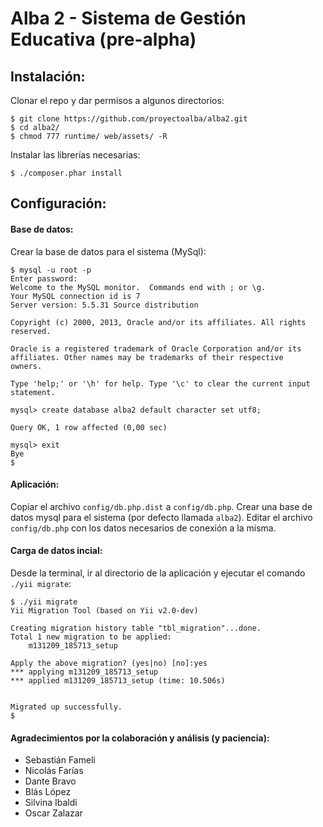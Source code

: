 Alba 2 - Sistema de Gestión Educativa (pre-alpha)
=================================================

Instalación:
------------

Clonar el repo y dar permisos a algunos directorios:

~~~
$ git clone https://github.com/proyectoalba/alba2.git
$ cd alba2/
$ chmod 777 runtime/ web/assets/ -R
~~~

Instalar las librerías necesarias:

~~~
$ ./composer.phar install
~~~

Configuración:
--------------

#### Base de datos: 

Crear la base de datos para el sistema (MySql):

~~~
$ mysql -u root -p
Enter password: 
Welcome to the MySQL monitor.  Commands end with ; or \g.
Your MySQL connection id is 7
Server version: 5.5.31 Source distribution

Copyright (c) 2000, 2013, Oracle and/or its affiliates. All rights reserved.

Oracle is a registered trademark of Oracle Corporation and/or its
affiliates. Other names may be trademarks of their respective
owners.

Type 'help;' or '\h' for help. Type '\c' to clear the current input statement.

mysql> create database alba2 default character set utf8;

Query OK, 1 row affected (0,00 sec)

mysql> exit
Bye
$
~~~

#### Aplicación: 

Copiar el archivo  `config/db.php.dist` a `config/db.php`.
Crear una base de datos mysql para el sistema (por defecto llamada `alba2`).
Editar el archivo `config/db.php` con los datos necesarios de conexión a la misma.

#### Carga de datos incial:

Desde la terminal, ir al directorio de la aplicación y ejecutar el comando `./yii migrate`:

~~~
$ ./yii migrate
Yii Migration Tool (based on Yii v2.0-dev)

Creating migration history table "tbl_migration"...done.
Total 1 new migration to be applied:
    m131209_185713_setup

Apply the above migration? (yes|no) [no]:yes
*** applying m131209_185713_setup
*** applied m131209_185713_setup (time: 10.506s)


Migrated up successfully.
$ 
~~~

#### Agradecimientos por la colaboración y análisis (y paciencia): 
* Sebastián Fameli
* Nicolás Farías
* Dante Bravo
* Blás López
* Silvina Ibaldi
* Oscar Zalazar
